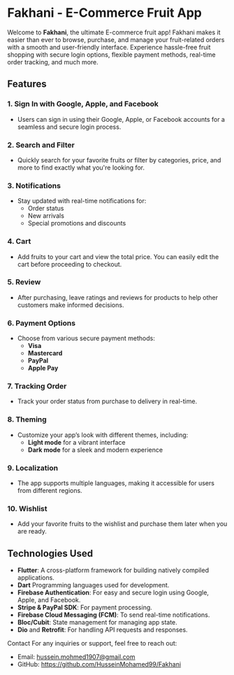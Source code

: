 # Fakhani - E-Commerce Fruit App

Welcome to **Fakhani**, the ultimate E-commerce fruit app! Fakhani makes it easier than ever to browse, purchase, and manage your fruit-related orders with a smooth and user-friendly interface. Experience hassle-free fruit shopping with secure login options, flexible payment methods, real-time order tracking, and much more.

## Features

### 1. **Sign In with Google, Apple, and Facebook**
   - Users can sign in using their Google, Apple, or Facebook accounts for a seamless and secure login process.

### 2. **Search and Filter**
   - Quickly search for your favorite fruits or filter by categories, price, and more to find exactly what you're looking for.

### 3. **Notifications**
   - Stay updated with real-time notifications for:
     - Order status
     - New arrivals
     - Special promotions and discounts

### 4. **Cart**
   - Add fruits to your cart and view the total price. You can easily edit the cart before proceeding to checkout.

### 5. **Review**
   - After purchasing, leave ratings and reviews for products to help other customers make informed decisions.

### 6. **Payment Options**
   - Choose from various secure payment methods:
     - **Visa**
     - **Mastercard**
     - **PayPal**
     - **Apple Pay**

### 7. **Tracking Order**
   - Track your order status from purchase to delivery in real-time.

### 8. **Theming**
   - Customize your app’s look with different themes, including:
     - **Light mode** for a vibrant interface
     - **Dark mode** for a sleek and modern experience

### 9. **Localization**
   - The app supports multiple languages, making it accessible for users from different regions.

### 10. **Wishlist**
   - Add your favorite fruits to the wishlist and purchase them later when you are ready.

## Technologies Used

- **Flutter**: A cross-platform framework for building natively compiled applications.
- **Dart** Programming languages used for development.
- **Firebase Authentication**: For easy and secure login using Google, Apple, and Facebook.
- **Stripe & PayPal SDK**: For payment processing.
- **Firebase Cloud Messaging (FCM)**: To send real-time notifications.
- **Bloc/Cubit**: State management for managing app state.
- **Dio** and **Retrofit**: For handling API requests and responses.



Contact
For any inquiries or support, feel free to reach out:

- Email: hussein.mohmed1907@gmail.com
- GitHub: https://github.com/HusseinMohamed99/Fakhani
